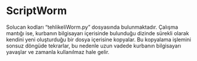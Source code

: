 # ScriptWorm
Solucan kodları “tehlikeliWorm.py” dosyasında bulunmaktadır. Çalışma mantığı ise, kurbanın bilgisayarı içerisinde bulunduğu dizinde sürekli olarak kendini yeni oluşturduğu bir dosya içerisine kopyalar. Bu kopyalama işlemini sonsuz döngüde tekrarlar, bu nedenle uzun vadede kurbanın bilgisayarı yavaşlar ve zamanla kullanılmaz hale gelir.

